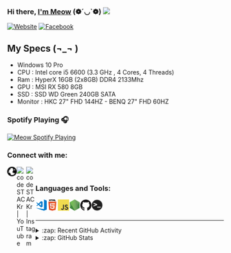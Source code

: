 ### Hi there, [I'm Meow][website] (❁´◡`❁) <img src="https://raw.githubusercontent.com/MartinHeinz/MartinHeinz/master/wave.gif" width="30px">

[![Website](https://img.shields.io/badge/Website-Up-brightgreen?style=for-the-badge&logo=)](https://hoanggiap.name.vn)
[![Facebook](https://img.shields.io/badge/Facebook-11k-brightgreen?style=for-the-badge&logo=facebook)](https://www.facebook.com/mewcop/)

## My Specs (¬_¬ )

- Windows 10 Pro
- CPU : Intel core i5 6600 (3.3 GHz , 4 Cores, 4 Threads)
- Ram : HyperX 16GB (2x8GB) DDR4 2133Mhz
- GPU : MSI RX 580 8GB
- SSD : SSD WD Green 240GB SATA
- Monitor : HKC 27" FHD 144HZ - BENQ 27" FHD 60HZ

### Spotify Playing 🎧

[<img src="https://now-playing-codestackr.vercel.app/api/spotify-playing" alt="Meow Spotify Playing" width="350" />](https://open.spotify.com/user/31l7n3kju3dkigcvnhg6edw5swdm)

### Connect with me:

[<img align="left" alt="codeSTACKr.com" width="22px" src="https://raw.githubusercontent.com/iconic/open-iconic/master/svg/globe.svg" />][website]
[<img align="left" alt="codeSTACKr | YouTube" width="22px" src="https://cdn.jsdelivr.net/npm/simple-icons@v3/icons/youtube.svg" />][youtube]
[<img align="left" alt="codeSTACKr | Instagram" width="22px" src="https://cdn.jsdelivr.net/npm/simple-icons@v3/icons/instagram.svg" />][instagram]

<br />

### Languages and Tools:

<img align="left" alt="Visual Studio Code" width="26px" src="https://raw.githubusercontent.com/github/explore/80688e429a7d4ef2fca1e82350fe8e3517d3494d/topics/visual-studio-code/visual-studio-code.png" />
<img align="left" alt="HTML5" width="26px" src="https://raw.githubusercontent.com/github/explore/80688e429a7d4ef2fca1e82350fe8e3517d3494d/topics/html/html.png" />
<img align="left" alt="JavaScript" width="26px" src="https://raw.githubusercontent.com/github/explore/80688e429a7d4ef2fca1e82350fe8e3517d3494d/topics/javascript/javascript.png" />
<img align="left" alt="Node.js" width="26px" src="https://raw.githubusercontent.com/github/explore/80688e429a7d4ef2fca1e82350fe8e3517d3494d/topics/nodejs/nodejs.png" />
<img align="left" alt="GitHub" width="26px" src="https://raw.githubusercontent.com/github/explore/78df643247d429f6cc873026c0622819ad797942/topics/github/github.png" />
<img align="left" alt="Terminal" width="26px" src="https://raw.githubusercontent.com/github/explore/80688e429a7d4ef2fca1e82350fe8e3517d3494d/topics/terminal/terminal.png" />
<!--<img align="left" alt="SQL" width="26px" src="https://raw.githubusercontent.com/github/explore/80688e429a7d4ef2fca1e82350fe8e3517d3494d/topics/sql/sql.png" />-->
<!--<img align="left" alt="React" width="26px" src="https://raw.githubusercontent.com/github/explore/80688e429a7d4ef2fca1e82350fe8e3517d3494d/topics/react/react.png" />-->
<!--<img align="left" alt="MongoDB" width="26px" src="https://raw.githubusercontent.com/github/explore/80688e429a7d4ef2fca1e82350fe8e3517d3494d/topics/mongodb/mongodb.png" />-->
<!--<img align="left" alt="MySQL" width="26px" src="https://raw.githubusercontent.com/github/explore/80688e429a7d4ef2fca1e82350fe8e3517d3494d/topics/mysql/mysql.png" />-->

<br />
<br />


---

<details>
  <summary>:zap: Recent GitHub Activity</summary>
  
<!--START_SECTION:activity-->
1.
<!--END_SECTION:activity-->

</details>

<details>
  <summary>:zap: GitHub Stats</summary>

  <img align="left" alt="Meow GitHub Stats" src="#" />
  [![J2TEAM](dino.gif)](https://j2team.dev/?utm_source=github&utm_medium=github_profile)

</details>

[website]: https://hoanggiap.name.vn
[twitter]: https://twitter.com/meow_cop
[youtube]: https://youtube.com/UC330EL20nYU5eX3wbramFEA
[instagram]: https://instagram.com/mewcop_
